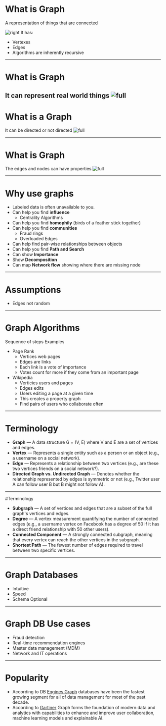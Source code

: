 # What is Graph
A representation of things that are connected


![right](https://microshak.github.io/MicroNotes/Images/Graph/nodesedges.gif)
It has:
* Vertexes
* Edges
* Algorithms are inherently recursive 
---
# What is Graph

It can represent real world things
![full](https://microshak.github.io/MicroNotes/Images/Graph/Basic.png)
---
# What is a Graph
It can be directed or not directed
![full](https://microshak.github.io/MicroNotes/Images/Graph/directedgraph.png)

---
# What is Graph

The edges and nodes can have properties
![full](https://microshak.github.io/MicroNotes/Images/Graph/propertygraph.png)

---

# Why use graphs
* Labeled data is often unavailable to you.
* Can help you find **influence**
  * Centrality Algorithms
* Can help you find **homophily** (birds of a feather stick together)
* Can help you find **communities**
  * Fraud rings
  * Overloaded Edges
* Can help find pair-wise relationships between objects
* Can help you find **Path and Search**
* Can show **Importance** 
* Show **Decomposition**
* Can map **Network flow** showing where there are missing node

---
# Assumptions
* Edges not random


---
# Graph Algorithms

Sequence of steps
Examples
* Page Rank
  * Vertices web pages
  * Edges are links
  * Each link is a vote of importance
  * Votes count for more if they come from an important page
* Wikipedia
   * Verticies users and pages
   * Edges edits
   * Users editing a page at a given time
   * This creates a property graph
   * Find pairs of users who collaborate often


---
# Terminology

* **Graph** — A data structure G = (V, E) where V and E are a set of vertices and edges.
* **Vertex** — Represents a single entity such as a person or an object (e.g., a username on a social network).
* **Edge** — Represents a relationship between two vertices (e.g., are these two vertices friends on a social network?).
* **Directed Graph vs. Undirected Graph** — Denotes whether the relationship represented by edges is symmetric or not (e.g., Twitter user A can follow user B but B might not follow A).

---

#Terminology
* **Subgraph** — A set of vertices and edges that are a subset of the full graph's vertices and edges.
* **Degree** — A vertex measurement quantifying the number of connected edges (e.g., a username vertex on Facebook has a degree of 50 if it has a direct friend relationship with 50 other users).
* **Connected Component** — A strongly connected subgraph, meaning that every vertex can reach the other vertices in the subgraph.
* **Shortest Path** — The fewest number of edges required to travel between two specific vertices.

---



# Graph Databases
* Intuitive 
* Speed
* Schema Optional
---

# Graph DB Use cases
* Fraud detection
* Real-time recommendation engines
* Master data management (MDM)
* Network and IT operations
  
---

# Popularity
* According to DB [Engines Graph](https://db-engines.com/en/ranking/graph+dbms) databases have been the fastest growing segment for all of data management for most of the past decade.
* According to [Gartiner](https://www.gartner.com/smarterwithgartner/gartner-top-10-data-and-analytics-trends-for-2021) Graph forms the foundation of modern data and analytics with capabilities to enhance and improve user collaboration, machine learning models and explainable AI.
 
